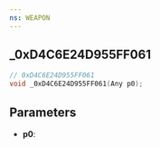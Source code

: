 ```yaml
---
ns: WEAPON
---
```

## _0xD4C6E24D955FF061

```c
// 0xD4C6E24D955FF061
void _0xD4C6E24D955FF061(Any p0);
```

## Parameters
* **p0**:
